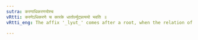 ```yaml
---
sutra: करणाधिकरणयोश्च
vRtti: करणेऽधिकरणे च कारके धातोर्ल्युट्प्रत्ययो भवति ॥
vRtti_eng: The affix '_lyut_' comes after a root, when the relation of the word to be formed to the verb is that of an instrument or location.

---
```

